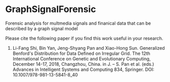 # GraphSignalForensic
Forensic analysis for multmedia signals and finanical data that can be described by a graph signal model

Please cite the following paper if you find this work useful in your research. 
1.	Li-Fang Shi, Bin Yan, Jeng-Shyang Pan and Xiao-Hong Sun. Generalized Benford's Distribution for Data Defined on Irregular Grid. The 12th International Conference on Genetic and Evolutionary Computing, December 14-17, 2018, Changzhou, China. in J. – S. Pan et al. (eds.) Advances in Intelligent Systems and Computing 834, Springer. DOI: 10.1007/978-981-13-5841-8_40
